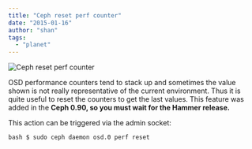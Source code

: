 ```yaml
---
title: "Ceph reset perf counter"
date: "2015-01-16"
author: "shan"
tags: 
  - "planet"
---
```


![Ceph reset perf counter](http://sebastien-han.fr/images/ceph-reset-perf-counter.jpg)

OSD performance counters tend to stack up and sometimes the value shown is not really representative of the current environment. Thus it is quite useful to reset the counters to get the last values. This feature was added in the **Ceph 0.90, so you must wait for the Hammer release.**

This action can be triggered via the admin socket:

`bash $ sudo ceph daemon osd.0 perf reset`
